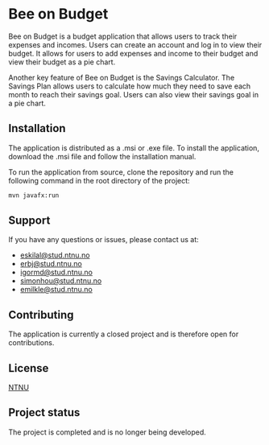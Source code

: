 # Bee on Budget

Bee on Budget is a budget application that allows users to track their expenses and incomes. Users can create an account
and log in to view their budget. It allows for users to add expenses and income to their budget and
view their budget as a pie chart.

Another key feature of Bee on Budget is the Savings Calculator. The Savings Plan allows users to calculate how
much they need to save each month to reach their savings goal. Users can also view their savings goal in a pie chart.

## Installation

The application is distributed as a .msi or .exe file. To install the application, download the .msi file and follow the
installation manual.

To run the application from source, clone the repository and run the following command in the root directory of the
project:

```bash
mvn javafx:run
```

## Support

If you have any questions or issues, please contact us at:

- <eskilal@stud.ntnu.no>
- <erbj@stud.ntnu.no>
- <igormd@stud.ntnu.no>
- <simonhou@stud.ntnu.no>
- <emilkle@stud.ntnu.no>

## Contributing

The application is currently a closed project and is therefore open for contributions.

## License

[NTNU](https://www.ntnu.edu/)

## Project status

The project is completed and is no longer being developed.